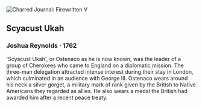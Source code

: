 <div class="artwork-of-the-day">
  <div class="container">
    <div class="img-wrapper">
      <img
        src="https://uploads3.wikiart.org/images/joshua-reynolds/scyacust-ukah(1).jpg!Large.jpg"
        alt="Charred Journal: Firewritten V" />
    </div>
    <div class="artwork-detail">
      <div class="artwork-origin"> 
        <h2 class="artwork-name">Scyacust Ukah</h2>
        <h3 class="artist">
          Joshua Reynolds
                    ·  1762
        </h3>
      </div>
      <p class="description">
        <span class="artwork-description-text ng-binding" ng-bind-html="viewModel.ArtworkOfTheDay.Description | unsafe">'Scyacust Ukah', or Ostenaco as he is now known, was the leader of a group of Cherokees who came to England on a diplomatic mission. The three-man delegation attracted intense interest during their stay in London, which culminated in an audience with George III. Ostenaco wears around his neck a silver gorget, a military mark of rank given by the British to Native Americans they regarded as allies. He also wears a medal the British had awarded him after a recent peace treaty.</span>
                        <div class="text-shadow-container" ng-show="showShadow" style=""></div>
      </p>
    </div>
  </div>

</div>
